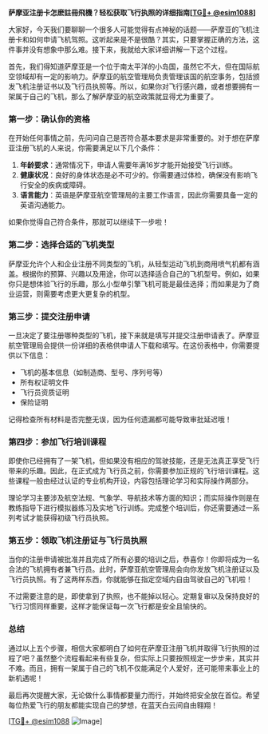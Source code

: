 **萨摩亚注册卡怎麽註冊飛機？轻松获取飞行执照的详细指南[[TG💪+ @esim1088](https://t.me/s/esim1088)]**

大家好，今天我们要聊聊一个很多人可能觉得有点神秘的话题——萨摩亚的飞机注册卡和如何申请飞机驾照。这听起来是不是很酷？其实，只要掌握正确的方法，这件事并没有想象中那么难。接下来，我就给大家详细讲解一下这个过程。

首先，我们得知道萨摩亚是一个位于南太平洋的小岛国，虽然它不大，但在国际航空领域却有一定的影响力。萨摩亚的航空管理局负责管理该国的航空事务，包括颁发飞机注册证书以及飞行员执照等。所以，如果你对飞行感兴趣，或者想要拥有一架属于自己的飞机，那么了解萨摩亚的航空政策就显得尤为重要了。

### **第一步：确认你的资格**

在开始任何事情之前，先问问自己是否符合基本要求是非常重要的。对于想在萨摩亚注册飞机的人来说，你需要满足以下几个条件：

1. **年龄要求**：通常情况下，申请人需要年满16岁才能开始接受飞行训练。
2. **健康状况**：良好的身体状态是必不可少的。你需要通过体检，确保没有影响飞行安全的疾病或障碍。
3. **语言能力**：英语是萨摩亚航空管理局的主要工作语言，因此你需要具备一定的英语沟通能力。

如果你觉得自己符合条件，那就可以继续下一步啦！

### **第二步：选择合适的飞机类型**

萨摩亚允许个人和企业注册不同类型的飞机，从轻型运动飞机到商用喷气机都有涵盖。根据你的预算、兴趣以及用途，你可以选择适合自己的飞机型号。例如，如果你只是想体验飞行的乐趣，那么小型单引擎飞机可能是最佳选择；而如果是为了商业运营，则需要考虑更大更复杂的机型。

### **第三步：提交注册申请**

一旦决定了要注册哪种类型的飞机，接下来就是填写并提交注册申请表了。萨摩亚航空管理局会提供一份详细的表格供申请人下载和填写。在这份表格中，你需要提供以下信息：

- 飞机的基本信息（如制造商、型号、序列号等）
- 所有权证明文件
- 飞行员资质证明
- 保险证明

记得检查所有材料是否完整无误，因为任何遗漏都可能导致审批延迟哦！

### **第四步：参加飞行培训课程**

即使你已经拥有了一架飞机，但如果没有相应的驾驶技能，还是无法真正享受飞行带来的乐趣。因此，在正式成为飞行员之前，你需要参加正规的飞行培训课程。这些课程一般由经过认证的专业机构开设，内容包括理论学习和实际操作两部分。

理论学习主要涉及航空法规、气象学、导航技术等方面的知识；而实际操作则是在教练指导下进行模拟器练习及实地飞行训练。完成整个培训后，你还需要通过一系列考试才能获得初级飞行员执照。

### **第五步：领取飞机注册证与飞行员执照**

当你的注册申请被批准并且完成了所有必要的培训之后，恭喜你！你即将成为一名合法的飞机拥有者兼飞行员。此时，萨摩亚航空管理局会向你发放飞机注册证以及飞行员执照。有了这两样东西，你就能够在指定空域内自由驾驶自己的飞机啦！

不过需要注意的是，即使拿到了执照，也不能掉以轻心。定期复审以及保持良好的飞行习惯同样重要，这样才能保证每一次飞行都是安全且愉快的。

### **总结**

通过以上五个步骤，相信大家都明白了如何在萨摩亚注册飞机并取得飞行执照的过程了吧？虽然整个流程看起来有些复杂，但实际上只要按照规定一步步来，其实并不难。而且，拥有一架属于自己的飞机不仅能满足个人爱好，还可能带来事业上的新机遇呢！

最后再次提醒大家，无论做什么事情都要量力而行，并始终把安全放在首位。希望每位热爱飞行的朋友都能实现自己的梦想，在蓝天白云间自由翱翔！

[[TG💪+ @esim1088](https://t.me/s/esim1088) ![Image](https://i.postimg.cc/4NQfJmqS/Snipaste-2025-05-13-00-14-12.png)]